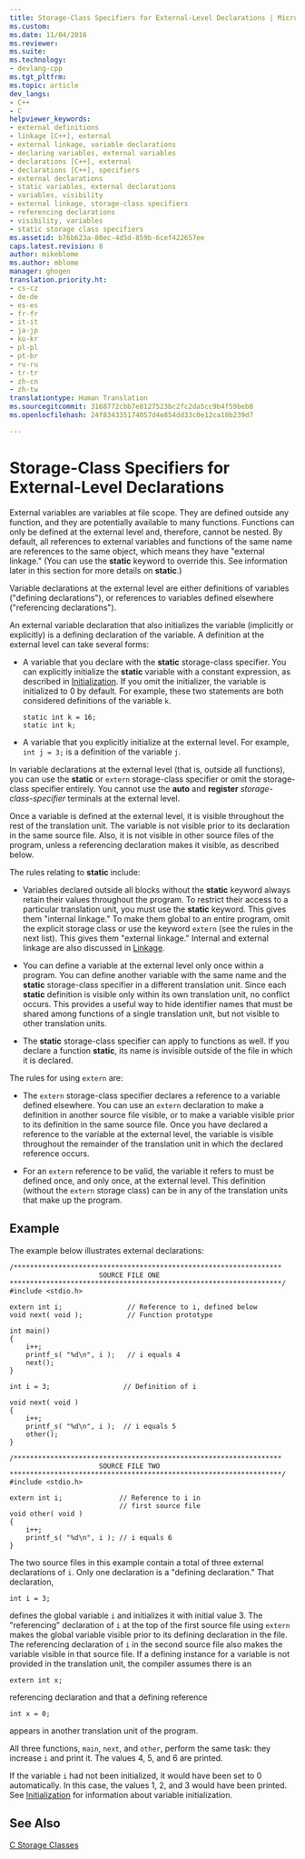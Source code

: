 ```yaml
---
title: Storage-Class Specifiers for External-Level Declarations | Microsoft Docs
ms.custom: 
ms.date: 11/04/2016
ms.reviewer: 
ms.suite: 
ms.technology:
- devlang-cpp
ms.tgt_pltfrm: 
ms.topic: article
dev_langs:
- C++
- C
helpviewer_keywords:
- external definitions
- linkage [C++], external
- external linkage, variable declarations
- declaring variables, external variables
- declarations [C++], external
- declarations [C++], specifiers
- external declarations
- static variables, external declarations
- variables, visibility
- external linkage, storage-class specifiers
- referencing declarations
- visibility, variables
- static storage class specifiers
ms.assetid: b76b623a-80ec-4d5d-859b-6cef422657ee
caps.latest.revision: 8
author: mikeblome
ms.author: mblome
manager: ghogen
translation.priority.ht:
- cs-cz
- de-de
- es-es
- fr-fr
- it-it
- ja-jp
- ko-kr
- pl-pl
- pt-br
- ru-ru
- tr-tr
- zh-cn
- zh-tw
translationtype: Human Translation
ms.sourcegitcommit: 3168772cbb7e8127523bc2fc2da5cc9b4f59beb8
ms.openlocfilehash: 24f834335174057d4e854dd33c0e12ca18b239d7

---
```

# Storage-Class Specifiers for External-Level Declarations
External variables are variables at file scope. They are defined outside any function, and they are potentially available to many functions. Functions can only be defined at the external level and, therefore, cannot be nested. By default, all references to external variables and functions of the same name are references to the same object, which means they have "external linkage." (You can use the **static** keyword to override this. See information later in this section for more details on **static**.)  
  
 Variable declarations at the external level are either definitions of variables ("defining declarations"), or references to variables defined elsewhere ("referencing declarations").  
  
 An external variable declaration that also initializes the variable (implicitly or explicitly) is a defining declaration of the variable. A definition at the external level can take several forms:  
  
-   A variable that you declare with the **static** storage-class specifier. You can explicitly initialize the **static** variable with a constant expression, as described in [Initialization](../c-language/initialization.md). If you omit the initializer, the variable is initialized to 0 by default. For example, these two statements are both considered definitions of the variable `k`.  
  
    ```  
    static int k = 16;  
    static int k;  
    ```  
  
-   A variable that you explicitly initialize at the external level. For example, `int j = 3;` is a definition of the variable `j`.  
  
 In variable declarations at the external level (that is, outside all functions), you can use the **static** or `extern` storage-class specifier or omit the storage-class specifier entirely. You cannot use the **auto** and **register** *storage-class-specifier* terminals at the external level.  
  
 Once a variable is defined at the external level, it is visible throughout the rest of the translation unit. The variable is not visible prior to its declaration in the same source file. Also, it is not visible in other source files of the program, unless a referencing declaration makes it visible, as described below.  
  
 The rules relating to **static** include:  
  
-   Variables declared outside all blocks without the **static** keyword always retain their values throughout the program. To restrict their access to a particular translation unit, you must use the **static** keyword. This gives them "internal linkage." To make them global to an entire program, omit the explicit storage class or use the keyword `extern` (see the rules in the next list). This gives them "external linkage." Internal and external linkage are also discussed in [Linkage](../c-language/linkage.md).  
  
-   You can define a variable at the external level only once within a program. You can define another variable with the same name and the **static** storage-class specifier in a different translation unit. Since each **static** definition is visible only within its own translation unit, no conflict occurs. This provides a useful way to hide identifier names that must be shared among functions of a single translation unit, but not visible to other translation units.  
  
-   The **static** storage-class specifier can apply to functions as well. If you declare a function **static**, its name is invisible outside of the file in which it is declared.  
  
 The rules for using `extern` are:  
  
-   The `extern` storage-class specifier declares a reference to a variable defined elsewhere. You can use an `extern` declaration to make a definition in another source file visible, or to make a variable visible prior to its definition in the same source file. Once you have declared a reference to the variable at the external level, the variable is visible throughout the remainder of the translation unit in which the declared reference occurs.  
  
-   For an `extern` reference to be valid, the variable it refers to must be defined once, and only once, at the external level. This definition (without the `extern` storage class) can be in any of the translation units that make up the program.  
  
## Example  
 The example below illustrates external declarations:  
  
```  
/******************************************************************  
                      SOURCE FILE ONE   
*******************************************************************/  
#include <stdio.h>  
  
extern int i;                // Reference to i, defined below   
void next( void );           // Function prototype              
  
int main()  
{  
    i++;  
    printf_s( "%d\n", i );   // i equals 4   
    next();  
}  
  
int i = 3;                  // Definition of i  
  
void next( void )  
{  
    i++;  
    printf_s( "%d\n", i );  // i equals 5  
    other();  
}  
  
/******************************************************************  
                      SOURCE FILE TWO   
*******************************************************************/  
#include <stdio.h>  
  
extern int i;              // Reference to i in   
                           // first source file   
void other( void )  
{  
    i++;  
    printf_s( "%d\n", i ); // i equals 6   
}  
```  
  
 The two source files in this example contain a total of three external declarations of `i`. Only one declaration is a "defining declaration." That declaration,  
  
```  
int i = 3;  
```  
  
 defines the global variable `i` and initializes it with initial value 3. The "referencing" declaration of `i` at the top of the first source file using `extern` makes the global variable visible prior to its defining declaration in the file. The referencing declaration of `i` in the second source file also makes the variable visible in that source file. If a defining instance for a variable is not provided in the translation unit, the compiler assumes there is an  
  
```  
extern int x;  
```  
  
 referencing declaration and that a defining reference  
  
```  
int x = 0;  
```  
  
 appears in another translation unit of the program.  
  
 All three functions, `main`, `next`, and `other`, perform the same task: they increase `i` and print it. The values 4, 5, and 6 are printed.  
  
 If the variable `i` had not been initialized, it would have been set to 0 automatically. In this case, the values 1, 2, and 3 would have been printed. See [Initialization](../c-language/initialization.md) for information about variable initialization.  
  
## See Also  
 [C Storage Classes](../c-language/c-storage-classes.md)


<!--HONumber=Jan17_HO2-->


